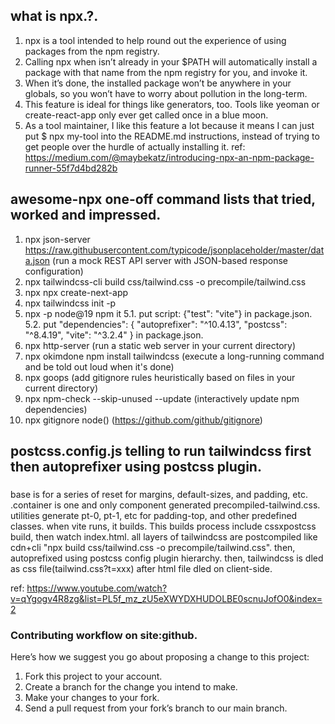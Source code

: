 ##  what is npx.?.

1. npx is a tool intended to help round out the experience of using packages from the npm registry.
2. Calling npx <command> when <command> isn’t already in your $PATH will automatically install a package with that name from the npm registry for you, and invoke it.
3. When it’s done, the installed package won’t be anywhere in your globals, so you won’t have to worry about pollution in the long-term.
4. This feature is ideal for things like generators, too. Tools like yeoman or create-react-app only ever get called once in a blue moon.
5. As a tool maintainer, I like this feature a lot because it means I can just put $ npx my-tool into the README.md instructions, instead of trying to get people over the hurdle of actually installing it.
ref: https://medium.com/@maybekatz/introducing-npx-an-npm-package-runner-55f7d4bd282b

##  awesome-npx one-off command lists that tried, worked and impressed.
1. npx json-server https://raw.githubusercontent.com/typicode/jsonplaceholder/master/data.json (run a mock REST API server with JSON-based response configuration)
2. npx tailwindcss-cli build css/tailwind.css -o precompile/tailwind.css
3. npx npx create-next-app
4. npx tailwindcss init -p
5. npx -p node@19 npm it 
5.1. put script: {"test": "vite"} in package.json.
5.2. put "dependencies": { "autoprefixer": "^10.4.13", "postcss": "^8.4.19", "vite": "^3.2.4"
  } in package.json.
6. npx http-server                      (run a static web server in your current directory)
7. npx okimdone npm install tailwindcss (execute a long-running command and be told out loud when it's done)
8. npx goops                            (add gitignore rules heuristically based on files in your current directory)
9. npx npm-check --skip-unused --update (interactively update npm dependencies)
10. npx gitignore node(<nameofavailablelanguagesongithubpage>) (https://github.com/github/gitignore)

## postcss.config.js telling to run tailwindcss first then autoprefixer using postcss plugin.

###
base is for a series of reset for margins, default-sizes, and padding, etc.
.container is one and only component generated precompiled-tailwind.css.
utilities generate pt-0, pt-1, etc for padding-top, and other predefined classes.
when vite runs, it builds. This builds process include cssxpostcss build, then watch index.html.
all layers of tailwindcss are postcompiled like cdn+cli "npx build css/tailwind.css -o precompile/tailwind.css".
then, autoprefixed using postcss config plugin hierarchy.
then, tailwindcss is dled as css file(tailwind.css?t=xxx) after html file dled on client-side.

ref: https://www.youtube.com/watch?v=qYgogv4R8zg&list=PL5f_mz_zU5eXWYDXHUDOLBE0scnuJofO0&index=2
###

### Contributing workflow on site:github.
Here’s how we suggest you go about proposing a change to this project:
1. Fork this project to your account.
2. Create a branch for the change you intend to make.
3. Make your changes to your fork.
4. Send a pull request from your fork’s branch to our main branch.